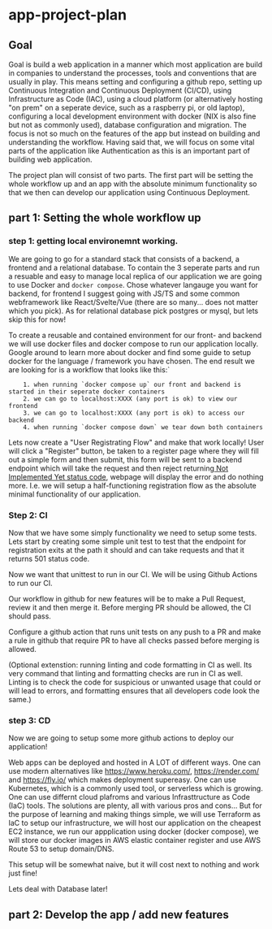 # app-project-plan


## Goal

Goal is build a web application in a manner which most application are build in companies to understand the processes, tools and conventions that are usually in play. This means setting and configuring a github repo, setting up Continuous Integration and Continuous Deployment (CI/CD), using Infrastructure as Code (IAC), using a cloud platform (or alternatively hosting "on prem" on a seperate device, such as a raspberry pi, or old laptop), configuring a local development environment with docker (NIX is also fine but not as commonly used), database configuration and migration. The focus is not so much on the features of the app but instead on building and understanding the workflow. Having said that, we will focus on some vital parts of the application like Authentication as this is an important part of building web application.

The project plan will consist of two parts. The first part will be setting the whole workflow up and an app with the absolute minimum functionality so that we then can develop our application using Continuous Deployment.


## part 1: Setting the whole workflow up

### step 1: getting local environemnt working.

We are going to go for a standard stack that consists of a backend, a frontend and a relational database. To contain the 3 seperate parts and run a resuable and easy to manage local replica of our application we are going to use Docker and `docker compose`. Chose whatever langauge you want for backend, for frontend I suggest going with JS/TS and some common webframework like React/Svelte/Vue (there are so many... does not matter which you pick). As for relational database pick postgres or mysql, but lets skip this for now!

To create a reusable and contained environment for our front- and backend we will use docker files and docker compose to run our application locally. Google around to learn more about docker and find some guide to setup docker for the language / framework you have chosen. The end result we are looking for is a workflow that looks like this:`

        1. when running `docker compose up` our front and backend is started in their seperate docker containers
        2. we can go to localhost:XXXX (any port is ok) to view our frontend
        3. we can go to localhost:XXXX (any port is ok) to access our backend
        4. when running `docker compose down` we tear down both containers


Lets now create a "User Registrating Flow" and make that work locally! User will click a "Register" button, be taken to a register page where they will fill out a simple form and then submit, this form will be sent to a backend endpoint which will take the request and then reject returning[ Not Implemented Yet status code](https://developer.mozilla.org/en-US/docs/Web/HTTP/Status/501), webpage will display the error and do nothing more. I.e. we will setup a half-functioning registration flow as the absolute minimal functionality of our application.


### Step 2: CI

Now that we have some simply functionality we need to setup some tests. Lets start by creating some simple unit test to test that the endpoint for registration exits at the path it should and can take requests and that it returns 501 status code.

Now we want that unittest to run in our CI. We will be using Github Actions to run our CI.

Our workflow in github for new features will be to make a Pull Request, review it and then merge it. Before merging PR should be allowed, the CI should pass. 

Configure a github action that runs unit tests on any push to a PR and make a rule in github that require PR to have all checks passed before merging is allowed.

(Optional extenstion: running linting and code formatting in CI as well. Its very command that linting and formatting checks are run in CI as well. Linting is to check the code for suspicious or unwanted usage that could or will lead to errors, and formatting ensures that all developers code look the same.)


### step 3: CD

Now we are going to setup some more github actions to deploy our application!

Web apps can be deployed and hosted in A LOT of different ways. One can use modern alternatives like https://www.heroku.com/, https://render.com/ and https://fly.io/ which makes deployment supereasy. One can use Kubernetes, which is a commonly used tool, or serverless which is growing. One can use differnt cloud plafroms and various Infrasttructure as Code (IaC) tools. The solutions are plenty, all with various pros and cons... But for the purpose of learning and making things simple, we will use Terraform as IaC to setup our infrastructure, we will host our application on the cheapest EC2 instance, we run our appplication using docker (docker compose), we will store our docker images in AWS elastic container register and use AWS Route 53 to setup domain/DNS.

This setup will be somewhat naive, but it will cost next to nothing and work just fine!

Lets deal with Database later!










## part 2: Develop the app / add new features
